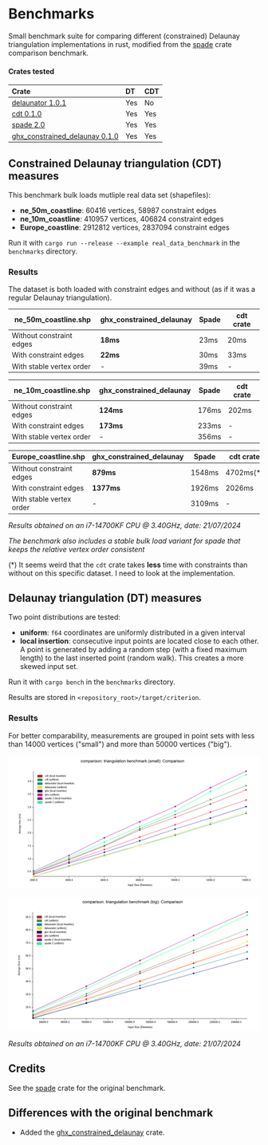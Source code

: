 # Benchmarks

Small benchmark suite for comparing different (constrained) Delaunay triangulation implementations in rust, modified from the [spade](https://github.com/Stoeoef/spade/tree/master/delaunay_compare) crate comparison benchmark.

#### Crates tested

| Crate                                                                                   | DT   | CDT  |
| :-------------------------------------------------------------------------------------- | :--- | :--- |
| [delaunator 1.0.1](https://crates.io/crates/delaunator)                                 | Yes  | No   |
| [cdt 0.1.0](https://crates.io/crates/cdt)                                               | Yes  | Yes  |
| [spade 2.0](https://crates.io/crates/spade)                                             | Yes  | Yes  |
| [ghx_constrained_delaunay 0.1.0]("https://github.com/Henauxg/ghx_constrained_delaunay") | Yes  | Yes  |

## Constrained Delaunay triangulation (CDT) measures

This benchmark bulk loads mutliple real data set (shapefiles):
- **ne_50m_coastline**: 60416 vertices, 58987 constraint edges
- **ne_10m_coastline**: 410957 vertices, 406824 constraint edges
- **Europe_coastline**: 2912812 vertices, 2837094 constraint edges

Run it with `cargo run --release --example real_data_benchmark` in the `benchmarks` directory.

### Results

The dataset is both loaded with constraint edges and without (as if it was a regular Delaunay triangulation).



| ne_50m_coastline.shp     | ghx_constrained_delaunay | Spade | cdt crate |
| ------------------------ | ------------------------ | ----- | --------- |
| Without constraint edges | **18ms**                 | 23ms  | 20ms      |
| With constraint edges    | **22ms**                 | 30ms  | 33ms      |
| With stable vertex order | -                        | 39ms  | -         |

| ne_10m_coastline.shp     | ghx_constrained_delaunay | Spade | cdt crate |
| ------------------------ | ------------------------ | ----- | --------- |
| Without constraint edges | **124ms**                | 176ms | 202ms     |
| With constraint edges    | **173ms**                | 233ms | -         |
| With stable vertex order | -                        | 356ms | -         |

| Europe_coastline.shp     | ghx_constrained_delaunay | Spade  | cdt crate |
| ------------------------ | ------------------------ | ------ | --------- |
| Without constraint edges | **879ms**                | 1548ms | 4702ms(*) |
| With constraint edges    | **1377ms**               | 1926ms | 2026ms    |
| With stable vertex order | -                        | 3109ms | -         |

_Results obtained on an i7-14700KF CPU @ 3.40GHz, date: 21/07/2024_

*The benchmark also includes a stable bulk load variant for spade that keeps the relative vertex order consistent*

(*) It seems weird that the `cdt` crate takes **less** time with constraints than without on this specific dataset. I need to look at the implementation.



## Delaunay triangulation (DT) measures

Two point distributions are tested:
 - **uniform**: `f64` coordinates are uniformly distributed in a given interval
 - **local insertion**: consecutive input points are located close to each other. A point is generated by adding a random step (with a fixed maximum length) to the last inserted point (random walk). This creates a more skewed input set.

Run it with ```cargo bench``` in the `benchmarks` directory.

Results are stored in `<repository_root>/target/criterion`.

### Results

For better comparability, measurements are grouped in point sets with less than 14000 vertices ("small") and more than 50000 vertices ("big").

<p align="center"><img alt="dt_benchmark_small" src="../docs/assets/dt_benchmark_small.png"></p>
<p align="center"><img alt="dt_benchmark_big" src="../docs/assets/dt_benchmark_big.png"></p>

_Results obtained on an i7-14700KF CPU @ 3.40GHz, date: 21/07/2024_

## Credits

See the [spade](https://github.com/Stoeoef/spade) crate for the original benchmark.

## Differences with the original benchmark

- Added the [ghx_constrained_delaunay]("https://github.com/Henauxg/ghx_constrained_delaunay") crate.
